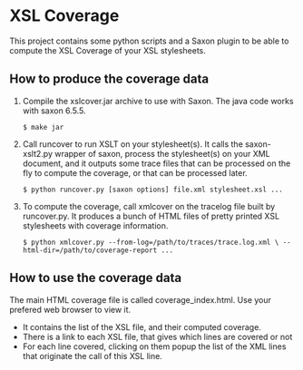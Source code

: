 # XSL Coverage
This project contains some python scripts and a Saxon plugin to be able to
compute the XSL Coverage of your XSL stylesheets.

## How to produce the coverage data
1. Compile the xslcover.jar archive to use with Saxon. The java code works with
   saxon 6.5.5.

      `$ make jar`

2. Call runcover to run XSLT on your stylesheet(s). It calls the saxon-xslt2.py
   wrapper of saxon, process the stylesheet(s) on your XML document, and it
   outputs some trace files that can be processed on the fly to compute the
   coverage, or that can be processed later.

      `$ python runcover.py [saxon options] file.xml stylesheet.xsl
      ...`

3. To compute the coverage, call xmlcover on the tracelog file built by
   runcover.py. It produces a bunch of HTML files of pretty printed XSL
   stylesheets with coverage information.

      `$ python xmlcover.py --from-log=/path/to/traces/trace.log.xml \
                           --html-dir=/path/to/coverage-report
      ...`

## How to use the coverage data
The main HTML coverage file is called coverage\_index.html. Use your prefered
web browser to view it.
* It contains the list of the XSL file, and their computed coverage.
* There is a link to each XSL file, that gives which lines are covered or not
* For each line covered, clicking on them popup the list of the XML lines that
  originate the call of this XSL line.

